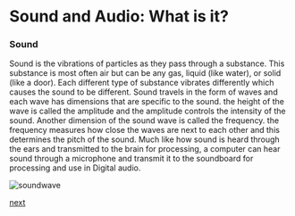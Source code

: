 # Sound and Audio: What is it?
### Sound 
Sound is the vibrations of particles as they pass through a substance. This substance is most often air but can be any gas, liquid (like water), or solid (like a door). Each different type of substance vibrates differently which causes the sound to be different. Sound travels in the form of waves and each wave has dimensions that are specific to the sound. the height of the wave is called the amplitude and the amplitude controls the intensity of the sound. Another dimension of the sound wave is called the frequency. the frequency measures how close the waves are next to each other and this determines the pitch of the sound. Much like how sound is heard through the ears and transmitted to the brain for processing, a computer can hear sound through a microphone and transmit it to the soundboard for processing and use in Digital audio.  

![soundwave](https://static.sciencelearn.org.nz/images/images/000/000/605/original/Graphs-of-sound-waves20151209_v2.jpg?1674164598)

[next](DigitalAudio_overview.md)
